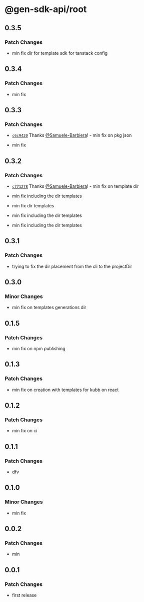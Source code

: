 # @gen-sdk-api/root

## 0.3.5

### Patch Changes

- min fix dir for template sdk for tanstack config

## 0.3.4

### Patch Changes

- min fix

## 0.3.3

### Patch Changes

- [`c6c9420`](https://github.com/Samuele-Barbiera/kubb-gen-scribe-cli/commit/c6c94202f4803dec1ffead5e42ce479649996706) Thanks [@Samuele-Barbiera](https://github.com/Samuele-Barbiera)! - min fix on pkg json

* min fix

## 0.3.2

### Patch Changes

- [`c771278`](https://github.com/Samuele-Barbiera/kubb-gen-scribe-cli/commit/c7712788b1d4a66610e7fb485085a2c57233cdde) Thanks [@Samuele-Barbiera](https://github.com/Samuele-Barbiera)! - min fix on template dir

* min fix including the dir templates

- min fix dir templates

* min fix including the dir templates

- min fix including the dir templates

## 0.3.1

### Patch Changes

- trying to fix the dir placement from the cli to the projectDir

## 0.3.0

### Minor Changes

- min fix on templates generations dir

## 0.1.5

### Patch Changes

- min fix on npm publishing

## 0.1.3

### Patch Changes

- min fix on creation with templates for kubb on react

## 0.1.2

### Patch Changes

- min fix on ci

## 0.1.1

### Patch Changes

- dfv

## 0.1.0

### Minor Changes

- min fix

## 0.0.2

### Patch Changes

- min

## 0.0.1

### Patch Changes

- first release
